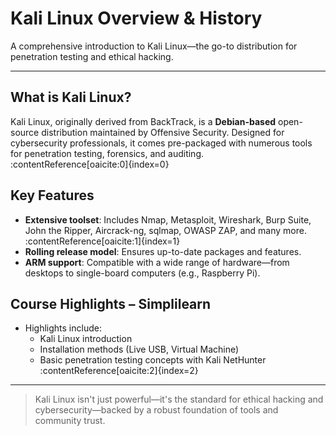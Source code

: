 #  Kali Linux Overview & History

A comprehensive introduction to Kali Linux—the go-to distribution for penetration testing and ethical hacking.

---

##  What is Kali Linux?

Kali Linux, originally derived from BackTrack, is a **Debian-based** open-source distribution maintained by Offensive Security. Designed for cybersecurity professionals, it comes pre-packaged with numerous tools for penetration testing, forensics, and auditing.  
:contentReference[oaicite:0]{index=0}

##  Key Features

- **Extensive toolset**: Includes Nmap, Metasploit, Wireshark, Burp Suite, John the Ripper, Aircrack-ng, sqlmap, OWASP ZAP, and many more.  
  :contentReference[oaicite:1]{index=1}
- **Rolling release model**: Ensures up-to-date packages and features.
- **ARM support**: Compatible with a wide range of hardware—from desktops to single-board computers (e.g., Raspberry Pi).

##  Course Highlights – Simplilearn

- Highlights include:
  - Kali Linux introduction
  - Installation methods (Live USB, Virtual Machine)
  - Basic penetration testing concepts with Kali NetHunter
  :contentReference[oaicite:2]{index=2}

---

> Kali Linux isn't just powerful—it's the standard for ethical hacking and cybersecurity—backed by a robust foundation of tools and community trust.
